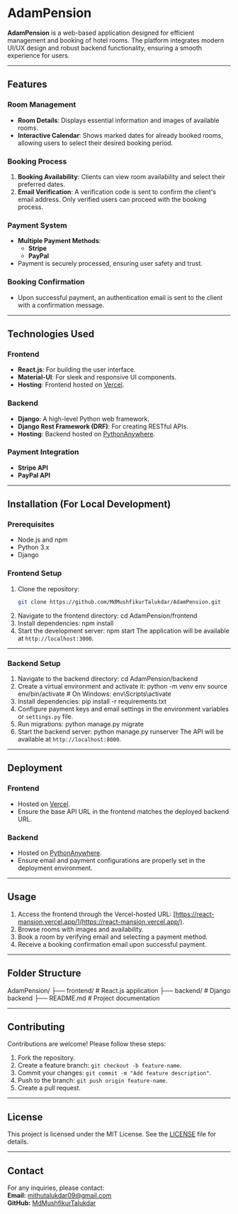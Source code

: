 # AdamPension

**AdamPension** is a web-based application designed for efficient management and booking of hotel rooms. The platform integrates modern UI/UX design and robust backend functionality, ensuring a smooth experience for users.

---

## Features

### Room Management
- **Room Details**: Displays essential information and images of available rooms.
- **Interactive Calendar**: Shows marked dates for already booked rooms, allowing users to select their desired booking period.

### Booking Process
1. **Booking Availability**: Clients can view room availability and select their preferred dates.
2. **Email Verification**: A verification code is sent to confirm the client's email address. Only verified users can proceed with the booking process.

### Payment System
- **Multiple Payment Methods**:
  - **Stripe**
  - **PayPal**
- Payment is securely processed, ensuring user safety and trust.

### Booking Confirmation
- Upon successful payment, an authentication email is sent to the client with a confirmation message.

---

## Technologies Used

### Frontend
- **React.js**: For building the user interface.
- **Material-UI**: For sleek and responsive UI components.
- **Hosting**: Frontend hosted on [Vercel](https://react-mansion.vercel.app/).

### Backend
- **Django**: A high-level Python web framework.
- **Django Rest Framework (DRF)**: For creating RESTful APIs.
- **Hosting**: Backend hosted on [PythonAnywhere](https://www.pythonanywhere.com/).

### Payment Integration
- **Stripe API**
- **PayPal API**

---

## Installation (For Local Development)

### Prerequisites
- Node.js and npm
- Python 3.x
- Django

### Frontend Setup
1. Clone the repository:
   ```bash
   git clone https://github.com/MdMushfikurTalukdar/AdamPension.git
2. Navigate to the frontend directory:
  cd AdamPension/frontend
3. Install dependencies:
  npm install
4. Start the development server:
  npm start
  The application will be available at `http://localhost:3000`.

---


### Backend Setup
1. Navigate to the backend directory:
  cd AdamPension/backend
2. Create a virtual environment and activate it:
  python -m venv env source env/bin/activate # On Windows: env\Scripts\activate
3. Install dependencies:
  pip install -r requirements.txt
4. Configure payment keys and email settings in the environment variables or `settings.py` file.
5. Run migrations:
  python manage.py migrate
6. Start the backend server:
  python manage.py runserver
  The API will be available at `http://localhost:8000`.

---


## Deployment

### Frontend
- Hosted on [Vercel](https://react-mansion.vercel.app/). 
- Ensure the base API URL in the frontend matches the deployed backend URL.

### Backend
- Hosted on [PythonAnywhere](https://www.pythonanywhere.com/).
- Ensure email and payment configurations are properly set in the deployment environment.

---

## Usage

1. Access the frontend through the Vercel-hosted URL: [https://react-mansion.vercel.app/](https://react-mansion.vercel.app/).
2. Browse rooms with images and availability.
3. Book a room by verifying email and selecting a payment method.
4. Receive a booking confirmation email upon successful payment.

---

## Folder Structure

AdamPension/ 
├── frontend/ # React.js application 
├── backend/ # Django backend 
├── README.md # Project documentation

---


## Contributing

Contributions are welcome! Please follow these steps:
1. Fork the repository.
2. Create a feature branch: `git checkout -b feature-name`.
3. Commit your changes: `git commit -m "Add feature description"`.
4. Push to the branch: `git push origin feature-name`.
5. Create a pull request.

---

## License

This project is licensed under the MIT License. See the [LICENSE](LICENSE) file for details.

---

## Contact

For any inquiries, please contact:  
**Email:** mithutalukdar09@gmail.com  
**GitHub:** [MdMushfikurTalukdar](https://github.com/MdMushfikurTalukdar)
